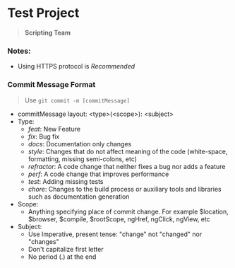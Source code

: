 # Test Project

> __Scripting Team__

### Notes:
- Using HTTPS protocol is *Recommended*

### Commit Message Format
> Use `git commit -m [commitMessage]`
* commitMessage layout: \<type\>(\<scope\>): \<subject\>
* Type: 
    - *feat*: New Feature
    - *fix*: Bug fix
    - *docs*: Documentation only changes
    - *style*: Changes that do not affect meaning of the code (white-space, formatting, missing semi-colons, etc)
    - *refractor*: A code change that neither fixes a bug nor adds a feature
    - *perf*: A code change that improves performance
    - *test*: Adding missing tests
    - *chore*: Changes to the build process or auxiliary tools and libraries such as documentation generation
* Scope:
    - Anything specifying place of commit change. For example $location, $browser, $compile, $rootScope, ngHref, ngClick, ngView, etc
* Subject:
    - Use Imperative, present tense: "change" not "changed" nor "changes"
    - Don't capitalize first letter
    - No period (.) at the end
